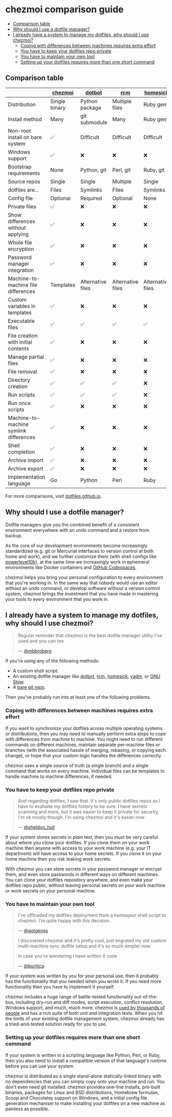 # chezmoi comparison guide

<!--- toc --->
* [Comparison table](#comparison-table)
* [Why should I use a dotfile manager?](#why-should-i-use-a-dotfile-manager)
* [I already have a system to manage my dotfiles, why should I use chezmoi?](#i-already-have-a-system-to-manage-my-dotfiles-why-should-i-use-chezmoi)
  * [Coping with differences between machines requires extra effort](#coping-with-differences-between-machines-requires-extra-effort)
  * [You have to keep your dotfiles repo private](#you-have-to-keep-your-dotfiles-repo-private)
  * [You have to maintain your own tool](#you-have-to-maintain-your-own-tool)
  * [Setting up your dotfiles requires more than one short command](#setting-up-your-dotfiles-requires-more-than-one-short-command)

## Comparison table

[chezmoi]: https://chezmoi.io/
[dotbot]: https://github.com/anishathalye/dotbot
[rcm]: https://github.com/thoughtbot/rcm
[homesick]: https://github.com/technicalpickles/homesick
[yadm]: https://yadm.io/
[bare git]: https://www.atlassian.com/git/tutorials/dotfiles "bare git"

|                                        | [chezmoi]     | [dotbot]          | [rcm]             | [homesick]        | [yadm]        | [bare git] |
| -------------------------------------- | ------------- | ----------------- | ----------------- | ----------------- | ------------- | ---------- |
| Distribution                           | Single binary | Python package    | Multiple files    | Ruby gem          | Single script | n/a        |
| Install method                         | Many          | git submodule     | Many              | Ruby gem          | Many          | Manual     |
| Non-root install on bare system        | ✅            | Difficult         | Difficult         | Difficult         | ✅            | ✅         |
| Windows support                        | ✅            | ❌                | ❌                | ❌                | ❌            | ✅         |
| Bootstrap requirements                 | None          | Python, git       | Perl, git         | Ruby, git         | git           | git        |
| Source repos                           | Single        | Single            | Multiple          | Single            | Single        | Single     |
| dotfiles are...                        | Files         | Symlinks          | Files             | Symlinks          | Files         | Files      |
| Config file                            | Optional      | Required          | Optional          | None              | None          | Optional   |
| Private files                          | ✅            | ❌                | ❌                | ❌                | ❌            | ❌         |
| Show differences without applying      | ✅            | ❌                | ❌                | ❌                | ✅            | ✅         |
| Whole file encryption                  | ✅            | ❌                | ❌                | ❌                | ✅            | ❌         |
| Password manager integration           | ✅            | ❌                | ❌                | ❌                | ❌            | ❌         |
| Machine-to-machine file differences    | Templates     | Alternative files | Alternative files | Alternative files | Templates     | Manual     |
| Custom variables in templates          | ✅            | ❌                | ❌                | ❌                | ❌            | ❌         |
| Executable files                       | ✅            | ✅                | ✅                | ✅                | ❌            | ✅         |
| File creation with initial contents    | ✅            | ❌                | ❌                | ❌                | ❌            | ❌         |
| Manage partial files                   | ✅            | ❌                | ❌                | ❌                | ❌            | ❌         |
| File removal                           | ✅            | ❌                | ❌                | ❌                | ❌            | ❌         |
| Directory creation                     | ✅            | ✅                | ✅                | ❌                | ❌            | ✅         |
| Run scripts                            | ✅            | ✅                | ✅                | ❌                | ❌            | ❌         |
| Run once scripts                       | ✅            | ❌                | ❌                | ❌                | ❌            | ❌         |
| Machine-to-machine symlink differences | ✅            | ❌                | ❌                | ❌                | ✅            | ❌         |
| Shell completion                       | ✅            | ❌                | ❌                | ❌                | ✅            | ✅         |
| Archive import                         | ✅            | ❌                | ❌                | ❌                | ❌            | ❌         |
| Archive export                         | ✅            | ❌                | ❌                | ❌                | ❌            | ✅         |
| Implementation language                | Go            | Python            | Perl              | Ruby              | Bash          | C          |

For more comparisons, visit [dotfiles.github.io](https://dotfiles.github.io/).

## Why should I use a dotfile manager?

Dotfile managers give you the combined benefit of a consistent environment
everywhere with an undo command and a restore from backup.

As the core of our development environments become increasingly standardized
(e.g. git or Mercurial interfaces to version control at both home and work), and
we further customize them (with shell configs like
[powerlevel10k](https://github.com/romkatv/powerlevel10k)), at the same time we
increasingly work in ephemeral environments like Docker containers and [GitHub
Codespaces](https://github.com/features/codespaces).

chezmoi helps you bring your personal configuration to every environment that
you're working in. In the same way that nobody would use an editor without an
undo command, or develop software without a version control system, chezmoi
brings the investment that you have made in mastering your tools to every
environment that you work in.

## I already have a system to manage my dotfiles, why should I use chezmoi?

> Regular reminder that chezmoi is the best dotfile manager utility I've used
> and you can too
>
> — [@mbbroberg](https://twitter.com/mbbroberg/status/1355644967625125892)

If you're using any of the following methods:

* A custom shell script.
* An existing dotfile manager like
  [dotbot](https://github.com/anishathalye/dotbot),
  [rcm](https://github.com/thoughtbot/rcm),
  [homesick](https://github.com/technicalpickles/homesick),
  [yadm](https://yadm.io/), or [GNU Stow](https://www.gnu.org/software/stow/).
* A [bare git repo](https://www.atlassian.com/git/tutorials/dotfiles).

Then you've probably run into at least one of the following problems.

### Coping with differences between machines requires extra effort

If you want to synchronize your dotfiles across multiple operating systems or
distributions, then you may need to manually perform extra steps to cope with
differences from machine to machine. You might need to run different commands on
different machines, maintain separate per-machine files or branches (with the
associated hassle of merging, rebasing, or copying each change), or hope that
your custom logic handles the differences correctly.

chezmoi uses a single source of truth (a single branch) and a single command
that works on every machine. Individual files can be templates to handle machine
to machine differences, if needed.

### You have to keep your dotfiles repo private

> And regarding dotfiles, I saw that. It's only public dotfiles repos so I have
> to evaluate my dotfiles history to be sure. I have secrets scanning and more,
> but it was easier to keep it private for security, I'm ok mostly though. I'm
> using chezmoi and it's easier now
>
> — [@sheldon_hull](https://twitter.com/sheldon_hull/status/1308139570597371907)

If your system stores secrets in plain text, then you must be very careful about
where you clone your dotfiles. If you clone them on your work machine then
anyone with access to your work machine (e.g. your IT department) will have
access to your home secrets. If you clone it on your home machine then you risk
leaking work secrets.

With chezmoi you can store secrets in your password manager or encrypt them, and
even store passwords in different ways on different machines. You can clone your
dotfiles repository anywhere, and even make your dotfiles repo public, without
leaving personal secrets on your work machine or work secrets on your personal
machine.

### You have to maintain your own tool

> I've offloaded my dotfiles deployment from a homespun shell script to chezmoi.
> I'm quite happy with this decision.
>
> — [@gotgenes](https://twitter.com/gotgenes/status/1251008845163319297)

> I discovered chezmoi and it's pretty cool, just migrated my old custom
> multi-machine sync dotfile setup and it's so much simpler now
>
> in case you're wondering I have written 0 code
>
> — [@buritica](https://twitter.com/buritica/status/1361062902451630089)

If your system was written by you for your personal use, then it probably has
the functionality that you needed when you wrote it. If you need more
functionality then you have to implement it yourself.

chezmoi includes a huge range of battle-tested functionality out-of-the-box,
including dry-run and diff modes, script execution, conflict resolution, Windows
support, and much, much more. chezmoi is [used by thousands of
people](https://github.com/twpayne/chezmoi/stargazers) and has a rich suite of
both unit and integration tests. When you hit the limits of your existing
dotfile management system, chezmoi already has a tried-and-tested solution ready
for you to use.

### Setting up your dotfiles requires more than one short command

If your system is written in a scripting language like Python, Perl, or Ruby,
then you also need to install a compatible version of that language's runtime
before you can use your system.

chezmoi is distributed as a single stand-alone statically-linked binary with no
dependencies that you can simply copy onto your machine and run. You don't even
need git installed. chezmoi provides one-line installs, pre-built binaries,
packages for Linux and BSD distributions, Homebrew formulae, Scoop and
Chocolatey support on Windows, and a initial config file generation mechanism to
make installing your dotfiles on a new machine as painless as possible.

